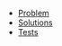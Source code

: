- [Problem](https://adventofcode.com/yyyy/day/d)
- [Solutions](solvers.js)
- [Tests](solvers.test.js)

